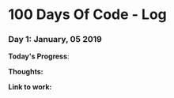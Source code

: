 # 100 Days Of Code - Log

### Day 1: January, 05 2019 

**Today's Progress**: 

**Thoughts:** 

**Link to work:**

